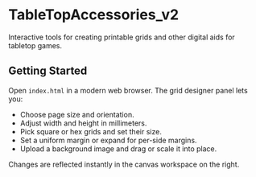 # TableTopAccessories_v2

Interactive tools for creating printable grids and other digital aids for tabletop games.

## Getting Started

Open `index.html` in a modern web browser. The grid designer panel lets you:

- Choose page size and orientation.
- Adjust width and height in millimeters.
- Pick square or hex grids and set their size.
- Set a uniform margin or expand for per-side margins.
- Upload a background image and drag or scale it into place.

Changes are reflected instantly in the canvas workspace on the right.
